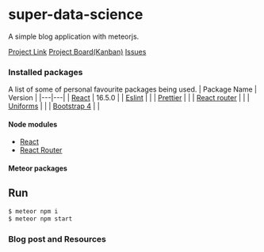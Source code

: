 # super-data-science

A simple blog application with meteorjs.

[Project Link](https://github.com/Philip-Nunoo/super-data-science) 
[Project Board(Kanban)](https://github.com/Philip-Nunoo/super-data-science/projects/1?add_cards_query=is%3Aopen) 
[Issues](https://github.com/Philip-Nunoo/super-data-science/issues)

### Installed packages

A list of some of personal favourite packages being used.
| Package Name  |  Version |
|---|---|
| [React]()  | 16.5.0  |
| [Eslint]() | |
| [Prettier]() | |
| [React router]() | |
| [Uniforms]() | |
| [Bootstrap 4]() | |

#### Node modules
* [React]()
* [React Router]()

#### Meteor packages

## Run

```sh
$ meteor npm i
$ meteor npm start
```

### Blog post and Resources